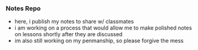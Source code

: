 ### Notes Repo
- here, i publish my notes to share w/ classmates
- i am working on a process that would allow me to make polished notes on lessons shortly after they are discussed
- im also still working on my penmanship, so please forgive the mess